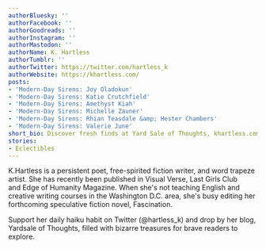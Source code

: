 ```yaml
---
authorBluesky: ''
authorFacebook: ''
authorGoodreads: ''
authorInstagram: ''
authorMastodon: ''
authorName: K. Hartless
authorTumblr: ''
authorTwitter: https://twitter.com/hartless_k
authorWebsite: https://khartless.com/
posts:
- 'Modern-Day Sirens: Joy Oladokun'
- 'Modern-Day Sirens: Katie Crutchfield'
- 'Modern-Day Sirens: Amethyst Kiah'
- 'Modern-Day Sirens: Michelle Zauner'
- 'Modern-Day Sirens: Rhian Teasdale &amp; Hester Chambers'
- 'Modern-Day Sirens: Valerie June'
short_bio: Discover fresh finds at Yard Sale of Thoughts, khartless.com
stories:
- Eclectibles
---
```


K.Hartless is a persistent poet, free-spirited fiction writer, and word trapeze artist. She has recently been published in Visual Verse, Last Girls Club and Edge of Humanity Magazine. When she's not teaching English and creative writing courses in the Washington D.C. area, she's busy editing her forthcoming speculative fiction novel, Fascination.

Support her daily haiku habit on Twitter (@hartless_k) and drop by her blog, Yardsale of Thoughts, filled with bizarre treasures for brave readers to explore.